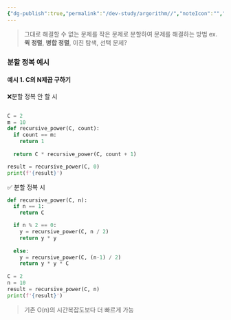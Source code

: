 ```yaml
---
{"dg-publish":true,"permalink":"/dev-study/argorithm//","noteIcon":"","created":"2025-07-17T17:18:13.525+09:00","updated":"2025-07-24T20:52:50.148+09:00"}
---
```




> 그대로 해결할 수 없는 문제를 작은 문제로 분할하여 문제를 해결하는 방법
> ex. **퀵 정렬**, **병합 정렬**, 이진 탐색, 선택 문제?


### 분할 정복 예시 

#### 예시 1. C의 N제곱 구하기 

❌분할 정복 안 할 시 
```PYTHON
  
C = 2
m = 10
def recursive_power(C, count):
  if count == m:
    return 1
    
  return C * recursive_power(C, count + 1)

result = recursive_power(C, 0)
print(f'{result}')
```


✅ 분할 정복 시 
```python
def recursive_power(C, n):
  if n == 1:
    return C

  if n % 2 == 0:
    y = recursive_power(C, n / 2)
    return y * y
    
  else:
    y = recursive_power(C, (n-1) / 2)
    return y * y * C
    
C = 2
n = 10
result = recursive_power(C, n)
print(f'{result}')
```
> 기존 O(n)의 시간복잡도보다 더 빠르게 가능 




